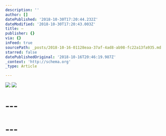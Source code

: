 ```yaml
---
description: ''
author: []
datePublished: '2018-10-30T17:20:44.232Z'
dateModified: '2018-10-30T17:20:43.003Z'
title: —
publisher: {}
via: {}
inFeed: true
sourcePath: _posts/2018-10-16-01128eaa-37af-4ad8-ab98-fc22a13fa935.md
starred: false
datePublishedOriginal: '2018-10-16T20:46:19.987Z'
_context: 'http://schema.org'
_type: Article

---
```

![](https://the-grid-user-content.s3-us-west-2.amazonaws.com/661b7dcd-650b-47c0-8c04-5de283df34c7.jpg)
![](https://the-grid-user-content.s3-us-west-2.amazonaws.com/f1ff32c5-4cea-4a02-96e7-b413afef525f.jpg)

# ---

# ---